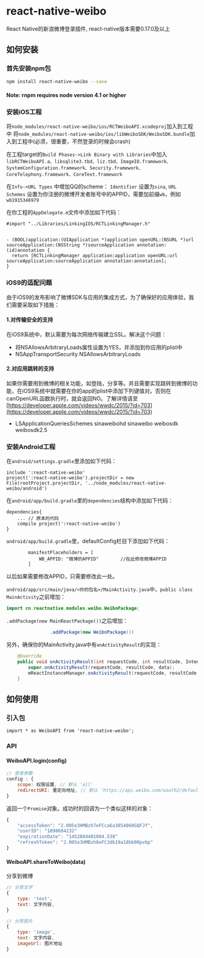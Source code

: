 # react-native-weibo

React Native的新浪微博登录插件, react-native版本需要0.17.0及以上
## 如何安装

### 首先安装npm包

```bash
npm install react-native-weibo --save
```

#### Note: rnpm requires node version 4.1 or higher

### 安装iOS工程
将`node_modules/react-native-weibo/ios/RCTWeiboAPI.xcodeproj`加入到工程中
将`node_modules/react-native-weibo/ios/libWeiboSDK/WeiboSDK.bundle`加入到工程中(必须，很重要，不然登录的时候会crash)

在工程target的`Build Phases->Link Binary with Libraries`中加入`libRCTWeiboAPI.a、libsqlite3.tbd、liz.tbd、ImageIO.framework、SystemConfiguration.framework、Security.framework、CoreTelephony.framework、CoreText.framework`


在`Info->URL Types` 中增加QQ的scheme： `Identifier` 设置为`sina`, `URL Schemes` 设置为你注册的微博开发者账号中的APPID，需要加前缀`wb`，例如`wb1915346979`

在你工程的`AppDelegate.m`文件中添加如下代码：

```
#import "../Libraries/LinkingIOS/RCTLinkingManager.h"


- (BOOL)application:(UIApplication *)application openURL:(NSURL *)url sourceApplication:(NSString *)sourceApplication annotation:(id)annotation {
  return [RCTLinkingManager application:application openURL:url sourceApplication:sourceApplication annotation:annotation];
}

```

### iOS9的适配问题

由于iOS9的发布影响了微博SDK与应用的集成方式，为了确保好的应用体验，我们需要采取如下措施：
#### 1.对传输安全的支持
在iOS9系统中，默认需要为每次网络传输建立SSL。解决这个问题：

- 将NSAllowsArbitraryLoads属性设置为YES，并添加到你应用的plist中
- 
	<key>NSAppTransportSecurity</key>
	<dict>
	<key>NSAllowsArbitraryLoads</key>
	</true>
	</dict>

#### 2.对应用跳转的支持
如果你需要用到微博的相关功能，如登陆，分享等。并且需要实现跳转到微博的功能，在iOS9系统中就需要在你的app的plist中添加下列键值对。否则在canOpenURL函数执行时，就会返回NO。了解详情请至[https://developer.apple.com/videos/wwdc/2015/?id=703](https://developer.apple.com/videos/wwdc/2015/?id=703)

-
	<key>LSApplicationQueriesSchemes</key>
	<array>
		<string>sinaweibohd</string>
		<string>sinaweibo</string>
		<string>weibosdk</string>
		<string>weibosdk2.5</string>
	</array>
	


### 安装Android工程

在`android/settings.gradle`里添加如下代码：

```
include ':react-native-weibo'
project(':react-native-weibo').projectDir = new File(rootProject.projectDir, '../node_modules/react-native-weibo/android')
```

在`android/app/build.gradle`里的`dependencies`结构中添加如下代码：

```
dependencies{
    ... // 原本的代码
    compile project(':react-native-weibo')
}
```

`android/app/build.gradle`里，defaultConfig栏目下添加如下代码：

```
		manifestPlaceholders = [
            WB_APPID: "微博的APPID"		//在此修改微博APPID
        ]
```

以后如果需要修改APPID，只需要修改此一处。


`android/app/src/main/java/<你的包名>/MainActivity.java`中，`public class MainActivity`之前增加：

```java
import cn.reactnative.modules.weibo.WeiboPackage;
```

`.addPackage(new MainReactPackage())`之后增加：

```java
                .addPackage(new WeiboPackage())
```

另外，确保你的MainActivity.java中有`onActivityResult`的实现：

```java
    @Override
    public void onActivityResult(int requestCode, int resultCode, Intent data){
        super.onActivityResult(requestCode, resultCode, data);
        mReactInstanceManager.onActivityResult(requestCode, resultCode, data);
    }
```

## 如何使用

### 引入包

```
import * as WeiboAPI from 'react-native-weibo';
```

### API

#### WeiboAPI.login(config)

```javascript
// 登录参数 
config : {	
	scope: 权限设置, // 默认 'all'
	redirectURI: 重定向地址, // 默认 'https://api.weibo.com/oauth2/default.html'(必须和sina微博开放平台中应用高级设置中的redirectURI设置的一致，不然会登录失败)
}
```

返回一个`Promise`对象。成功时的回调为一个类似这样的对象：

```javascript
{
	"accessToken": "2.005e3HMBzh7eFCca6a3854060GQFJf",
	"userID": "1098604232"
	"expirationDate": "1452884401084.538"	
	"refreshToken": "2.005e3HMBzh8eFC3db19a18bb00pvbp"
}
```

#### WeiboAPI.shareToWeibo(data)

分享到微博

```javascript
// 分享文字
{	
	type: 'text', 
	text: 文字内容,
}
```

```javascript
// 分享图片
{	
	type: 'image',
	text: 文字内容,	
	imageUrl: 图片地址	
}
```
